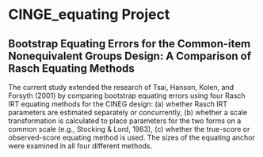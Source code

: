 # CINGE_equating Project

## Bootstrap Equating Errors for the Common-item Nonequivalent Groups Design: A Comparison of Rasch Equating Methods

The current study extended the research of Tsai, Hanson, Kolen, and Forsyth (2001)  by 
comparing bootstrap equating errors using four Rasch IRT equating methods for the CINEG design: 
(a) whether Rasch IRT parameters are estimated separately or concurrently, 
(b) whether a scale transformation is calculated to place parameters for the two forms on a common scale (e.g., Stocking & Lord, 1983), 
(c) whether the true-score or observed-score equating method is used. The sizes of the equating anchor were examined in all four different methods.
